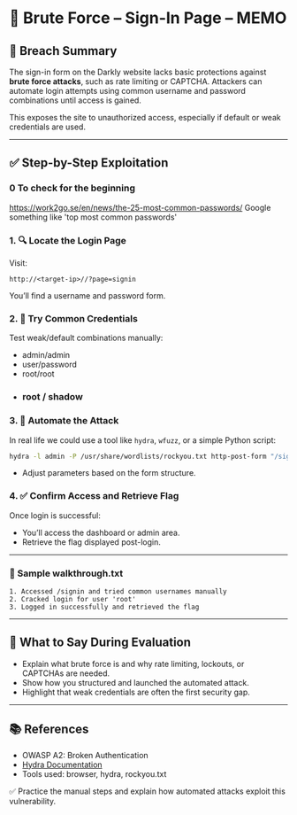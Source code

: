 # 🔑 Brute Force – Sign-In Page – MEMO

## 📌 Breach Summary
The sign-in form on the Darkly website lacks basic protections against **brute force attacks**, such as rate limiting or CAPTCHA. Attackers can automate login attempts using common username and password combinations until access is gained.

This exposes the site to unauthorized access, especially if default or weak credentials are used.

---

## ✅ Step-by-Step Exploitation

### 0 To check for the beginning
https://work2go.se/en/news/the-25-most-common-passwords/ Google something like 'top most common passwords'

### 1. 🔍 Locate the Login Page
Visit:
```text
http://<target-ip>//?page=signin
```
You’ll find a username and password form.

### 2. 🧪 Try Common Credentials
Test weak/default combinations manually:
- admin/admin
- user/password
- root/root
- ### root / shadow

### 3. 🤖 Automate the Attack
In real life we could use a tool like `hydra`, `wfuzz`, or a simple Python script:
```bash
hydra -l admin -P /usr/share/wordlists/rockyou.txt http-post-form "/signin:username=^USER^&password=^PASS^:Invalid" -t 4
```
- Adjust parameters based on the form structure.

### 4. ✅ Confirm Access and Retrieve Flag
Once login is successful:
- You’ll access the dashboard or admin area.
- Retrieve the flag displayed post-login.

---

### 📝 Sample walkthrough.txt

```text
1. Accessed /signin and tried common usernames manually
2. Cracked login for user 'root'
3. Logged in successfully and retrieved the flag
```

---

## 💬 What to Say During Evaluation

- Explain what brute force is and why rate limiting, lockouts, or CAPTCHAs are needed.
- Show how you structured and launched the automated attack.
- Highlight that weak credentials are often the first security gap.

---

## 📚 References

- OWASP A2: Broken Authentication
- [Hydra Documentation](https://github.com/vanhauser-thc/thc-hydra)
- Tools used: browser, hydra, rockyou.txt

✅ Practice the manual steps and explain how automated attacks exploit this vulnerability.